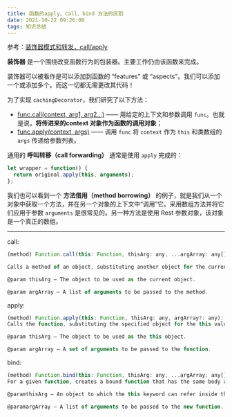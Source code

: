 ```yaml
---
title: 函数的apply、call、bind 方法的区别
date: 2021-10-22 09:26:00
tags: 知识总结
---
```


参考：[装饰器模式和转发，call/apply](https://zh.javascript.info/call-apply-decorators)

**装饰器** 是一个围绕改变函数行为的包装器。主要工作仍由该函数来完成。

装饰器可以被看作是可以添加到函数的 “features” 或 “aspects”。我们可以添加一个或添加多个。而这一切都无需更改其代码！

为了实现 `cachingDecorator`，我们研究了以下方法：

- [func.call(context, arg1, arg2…)](https://developer.mozilla.org/zh/docs/Web/JavaScript/Reference/Global_Objects/Function/call) —— 用给定的上下文和参数调用 `func`。也就是说，**将传进来的context 对象作为函数的调用对象**；
- [func.apply(context, args)](https://developer.mozilla.org/zh/docs/Web/JavaScript/Reference/Global_Objects/Function/apply) —— 调用 `func` 将 `context` 作为 `this` 和类数组的 `args` 传递给参数列表。

通用的 **呼叫转移（call forwarding）** 通常是使用 `apply` 完成的：

```javascript
let wrapper = function() {
  return original.apply(this, arguments);
};
```

我们也可以看到一个 **方法借用（method borrowing）** 的例子，就是我们从一个对象中获取一个方法，并在另一个对象的上下文中“调用”它。采用数组方法并将它们应用于参数 `arguments` 是很常见的。另一种方法是使用 Rest 参数对象，该对象是一个真正的数组。

------

call:

```js
(method) Function.call(this: Function, thisArg: any, ...argArray: any[]): any

Calls a method of an object, substituting another object for the current object. // 引用一个对象的方法，把那个对象替换为当前对象（传进来的那个）

@param thisArg — The object to be used as the current object.

@param argArray — A list of arguments to be passed to the method.
```

apply:

```js
(method) Function.apply(this: Function, thisArg: any, argArray?: any): any
Calls the function, substituting the specified object for the this value of the function, and the specified array for the arguments of the function. // 引用函数值，替换函数的this 为指定的对象。指定数组作为函数的参数

@param thisArg — The object to be used as the this object.

@param argArray — A set of arguments to be passed to the function.
```

bind:

```js
(method) Function.bind(this: Function, thisArg: any, ...argArray: any[]): any
For a given function, creates a bound function that has the same body as the original function. The this object of the bound function is associated with the specified object, and has the specified initial parameters. // 对于被给定的函数，创建一个和原始函数有相同主体的绑定了的函数，这个绑定了的函数和指定的对象相关联，有着明确的初始化参数。

@paramthisArg — An object to which the this keyword can refer inside the new function.

@paramargArray — A list of arguments to be passed to the new function.
```

